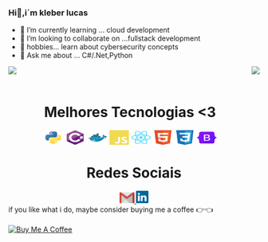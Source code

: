 ### Hi👋,i´m kleber lucas



- 🌱 I’m currently learning ... cloud development 
- 👯 I’m looking to collaborate on ...fullstack development
- 📅 hobbies... learn about cybersecurity concepts
- 💬 Ask me about ... C#/.Net,Python



<div>
  
  <img  height="180em" src="https://github-readme-stats.vercel.app/api?username=kleberlucas20014&show_icons=true&theme=great-gatsby&include_all_commits=true&count_private=false"/>
  <img align="right" height="180em" src="https://github-readme-stats.vercel.app/api/top-langs/?username=kleberlucas20014&layout=compact&langs_count=16&theme=great-gatsby"/>
</div>
<br>

<div  align="center"> 
    <h1 align="center">Melhores Tecnologias <3</h1>
    <img align="center" height="30" width="40" alt="python-icon" src="https://raw.githubusercontent.com/devicons/devicon/master/icons/python/python-original.svg">
    <img align="center" height="30" width="40" alt="csharp-icon"  src="https://raw.githubusercontent.com/devicons/devicon/master/icons/csharp/csharp-original.svg">
    <img align="center" height="30" width="40" alt="docker-icon" src="https://raw.githubusercontent.com/devicons/devicon/master/icons/docker/docker-original.svg">
    <img align="center" height="30" width="40" alt="js-icon"  src="https://raw.githubusercontent.com/devicons/devicon/master/icons/javascript/javascript-plain.svg">
    <img align="center" height="30" width="40" alt="react-icon"  src="https://raw.githubusercontent.com/devicons/devicon/master/icons/react/react-original.svg">
    <img align="center" height="30" width="40" alt="html-icon" src="https://raw.githubusercontent.com/devicons/devicon/master/icons/html5/html5-original.svg">
    <img align="center" height="30" width="40" alt="css-icon" src="https://raw.githubusercontent.com/devicons/devicon/master/icons/css3/css3-original.svg">
    <img align="center" height="30" width="40" alt="bootstrap-icon" src="https://raw.githubusercontent.com/devicons/devicon/master/icons/bootstrap/bootstrap-original.svg">
      
   </div>
    
     
  <div align="center">
  <h1 >Redes Sociais</h1>
    <a href = "mailto: kleberlucas20014@gmail.com">
      <img width="30" src="gmail.svg">
    </a>
    <a href = "https://www.linkedin.com/in/kleber-lucas-2b89591b3/">
      <img width="25" src="linkedin.svg">
    </a>
</div>


<div text align="left">
  if you like what i do, maybe consider buying me a coffee  👉👈
  </div><br>
  <div>
<a href="mailto: kleberlucas20014@gmail.com" target="_blank">
<img src="https://cdn.buymeacoffee.com/buttons/v2/default-red.png" alt="Buy Me A Coffee" width="150" ></a>
</div>

  
